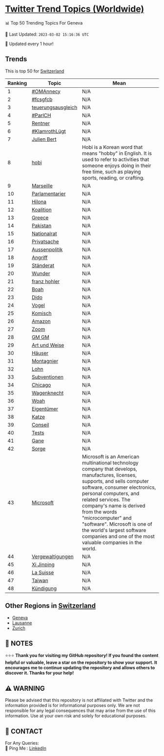 [Twitter Trend Topics (Worldwide)](https://github.com/ErcinDedeoglu/Twitter-Trend-Topics)
==========


📊 Top 50 Trending Topics For Geneva

📆 Last Updated: `2023-03-02 15:16:36 UTC`

🔧 Updated every 1 hour!


## Trends

This is top 50 for [Switzerland](</Switzerland>)

| Ranking | Topic | Mean |
| ------- | ------------ | ------------ |
| 1 | [#OMAnnecy](http://twitter.com/search?q=%23OMAnnecy) | N/A |
| 2 | [#fcsgfcb](http://twitter.com/search?q=%23fcsgfcb) | N/A |
| 3 | [teuerungsausgleich](http://twitter.com/search?q=teuerungsausgleich) | N/A |
| 4 | [#ParlCH](http://twitter.com/search?q=%23ParlCH) | N/A |
| 5 | [Rentner](http://twitter.com/search?q=Rentner) | N/A |
| 6 | [#KlamrothLügt](http://twitter.com/search?q=%23KlamrothL%c3%bcgt) | N/A |
| 7 | [Julien Bert](http://twitter.com/search?q=Julien+Bert) | N/A |
| 8 | [hobi](http://twitter.com/search?q=hobi) | Hobi is a Korean word that means "hobby" in English. It is used to refer to activities that someone enjoys doing in their free time, such as playing sports, reading, or crafting. |
| 9 | [Marseille](http://twitter.com/search?q=Marseille) | N/A |
| 10 | [Parlamentarier](http://twitter.com/search?q=Parlamentarier) | N/A |
| 11 | [Hilona](http://twitter.com/search?q=Hilona) | N/A |
| 12 | [Koalition](http://twitter.com/search?q=Koalition) | N/A |
| 13 | [Greece](http://twitter.com/search?q=Greece) | N/A |
| 14 | [Pakistan](http://twitter.com/search?q=Pakistan) | N/A |
| 15 | [Nationalrat](http://twitter.com/search?q=Nationalrat) | N/A |
| 16 | [Privatsache](http://twitter.com/search?q=Privatsache) | N/A |
| 17 | [Aussenpolitik](http://twitter.com/search?q=Aussenpolitik) | N/A |
| 18 | [Angriff](http://twitter.com/search?q=Angriff) | N/A |
| 19 | [Ständerat](http://twitter.com/search?q=St%c3%a4nderat) | N/A |
| 20 | [Wunder](http://twitter.com/search?q=Wunder) | N/A |
| 21 | [franz hohler](http://twitter.com/search?q=franz+hohler) | N/A |
| 22 | [Boah](http://twitter.com/search?q=Boah) | N/A |
| 23 | [Dido](http://twitter.com/search?q=Dido) | N/A |
| 24 | [Vogel](http://twitter.com/search?q=Vogel) | N/A |
| 25 | [Komisch](http://twitter.com/search?q=Komisch) | N/A |
| 26 | [Amazon](http://twitter.com/search?q=Amazon) | N/A |
| 27 | [Zoom](http://twitter.com/search?q=Zoom) | N/A |
| 28 | [GM GM](http://twitter.com/search?q=GM+GM) | N/A |
| 29 | [Art und Weise](http://twitter.com/search?q=Art+und+Weise) | N/A |
| 30 | [Häuser](http://twitter.com/search?q=H%c3%a4user) | N/A |
| 31 | [Montagnier](http://twitter.com/search?q=Montagnier) | N/A |
| 32 | [Lohn](http://twitter.com/search?q=Lohn) | N/A |
| 33 | [Subventionen](http://twitter.com/search?q=Subventionen) | N/A |
| 34 | [Chicago](http://twitter.com/search?q=Chicago) | N/A |
| 35 | [Wagenknecht](http://twitter.com/search?q=Wagenknecht) | N/A |
| 36 | [Woah](http://twitter.com/search?q=Woah) | N/A |
| 37 | [Eigentümer](http://twitter.com/search?q=Eigent%c3%bcmer) | N/A |
| 38 | [Katze](http://twitter.com/search?q=Katze) | N/A |
| 39 | [Conseil](http://twitter.com/search?q=Conseil) | N/A |
| 40 | [Tests](http://twitter.com/search?q=Tests) | N/A |
| 41 | [Gane](http://twitter.com/search?q=Gane) | N/A |
| 42 | [Sorge](http://twitter.com/search?q=Sorge) | N/A |
| 43 | [Microsoft](http://twitter.com/search?q=Microsoft) | Microsoft is an American multinational technology company that develops, manufactures, licenses, supports, and sells computer software, consumer electronics, personal computers, and related services. The company's name is derived from the words "microcomputer" and "software". Microsoft is one of the world's largest software companies and one of the most valuable companies in the world. |
| 44 | [Vergewaltigungen](http://twitter.com/search?q=Vergewaltigungen) | N/A |
| 45 | [Xi Jinping](http://twitter.com/search?q=Xi+Jinping) | N/A |
| 46 | [La Suisse](http://twitter.com/search?q=La+Suisse) | N/A |
| 47 | [Taiwan](http://twitter.com/search?q=Taiwan) | N/A |
| 48 | [Kündigung](http://twitter.com/search?q=K%c3%bcndigung) | N/A |



## Other Regions in [Switzerland](</Switzerland>)

* [Geneva](</Switzerland/Geneva.md>)
* [Lausanne](</Switzerland/Lausanne.md>)
* [Zurich](</Switzerland/Zurich.md>)



## 📝 NOTES

⭐⭐⭐ **Thank you for visiting my GitHub repository! If you found the content helpful or valuable, leave a star on the repository to show your support. It encourages me to continue updating the repository and allows others to discover it. Thanks for your help!**


## ⚠️ WARNING

Please be advised that this repository is not affiliated with Twitter and the information provided is for informational purposes only. We are not responsible for any legal consequences that may arise from the use of this information. Use at your own risk and solely for educational purposes.


## 📨 CONTACT

 For Any Queries:  
            🏓 Ping Me : [LinkedIn](https://www.linkedin.com/in/ercindedeoglu/)
